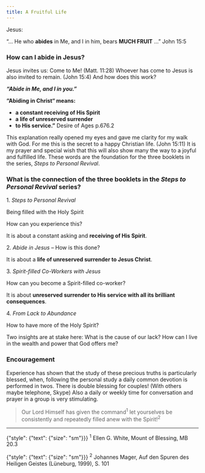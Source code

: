 ```yaml
---
title: A Fruitful Life
---
```


Jesus:

“... He who **abides** in Me, and I in him, bears **MUCH FRUIT** ...” John 15:5

### How can I abide in Jesus?

Jesus invites us: Come to Me! (Matt. 11:28) Whoever has come to Jesus is also invited to remain. (John 15:4) And how does this work?

_**“Abide in Me, and I in you.”**_

**“Abiding in Christ“ means:**

- **a constant receiving of His Spirit**
- **a life of unreserved surrender**
- **to His service.”** Desire of Ages p.676.2

This explanation really opened my eyes and gave me clarity for my walk with God. For me this is the secret to a happy Christian life. (John 15:11) It is my prayer and special wish that this will also show many the way to a joyful and fulfilled life. These words are the foundation for the three booklets in the series, _Steps to Personal Revival_.

### What is the connection of the three booklets in the _Steps to Personal Revival_ series?

1\. _Steps to Personal Revival_

Being filled with the Holy Spirit

How can you experience this?

It is about a constant asking and **receiving of His Spirit**.

2\. _Abide in Jesus_ – How is this done?

It is about a **life of unreserved surrender to Jesus Christ**.

3\. _Spirit-filled Co-Workers with Jesus_

How can you become a Spirit-filled co-worker?

It is about **unreserved surrender to His service with all its brilliant consequences**.

4\. _From Lack to Abundance_

How to have more of the Holy Spirit?

Two insights are at stake here: What is the cause of our lack? How can I live in the wealth and power that God offers me?

### Encouragement

Experience has shown that the study of these precious truths is particularly blessed, when, following the personal study a daily common devotion is performed in twos. There is double blessing for couples! (With others maybe telephone, Skype) Also a daily or weekly time for conversation and prayer in a group is very stimulating.

> <callout></callout>
> Our Lord Himself has given the command<sup>1</sup> let yourselves be consistently and repeatedly filled anew with the Spirit!<sup>2</sup>

---

{"style": {"text": {"size": "sm"}}}
<sup>1</sup> Ellen G. White, Mount of Blessing, MB 20.3

{"style": {"text": {"size": "sm"}}}
<sup>2</sup> Johannes Mager, Auf den Spuren des Heiligen Geistes (Lüneburg, 1999), S. 101